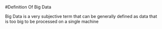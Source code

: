 #Definition Of Big Data

Big Data is a very subjective term that can be generally defined as data that is too big to be processed on a single machine